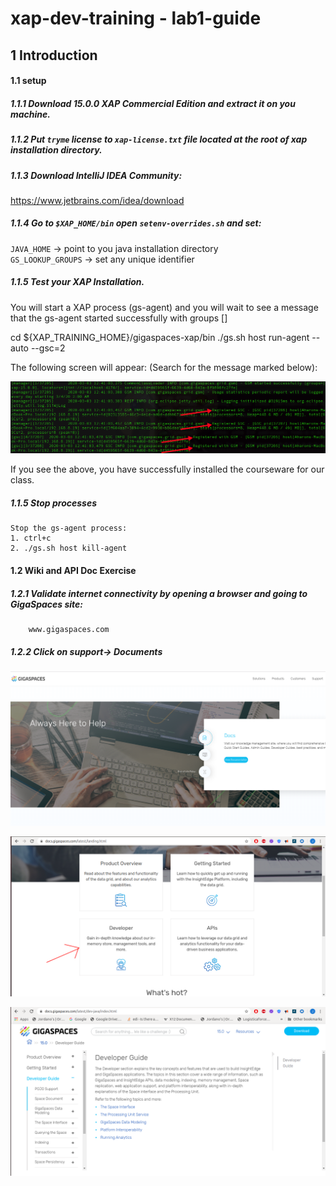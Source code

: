 # xap-dev-training - lab1-guide

## 1	Introduction

#### 1.1 setup

##### 1.1.1 Download 15.0.0 XAP Commercial Edition and extract it on you machine.
##### 1.1.2 Put `tryme` license to `xap-license.txt` file located at the root of xap installation directory.
##### 1.1.3 Download IntelliJ IDEA Community:
   https://www.jetbrains.com/idea/download
##### 1.1.4 Go to `$XAP_HOME/bin` open `setenv-overrides.sh` and set: <br>
   `JAVA_HOME` -> point to you java installation directory <br>
   `GS_LOOKUP_GROUPS` -> set any unique identifier
   
##### 1.1.5 Test your XAP Installation. <br>
   You will start a XAP process (gs-agent) and you will wait to see a message that the gs-agent started successfully with groups [<your user group>]
   
   cd ${XAP_TRAINING_HOME}/gigaspaces-xap/bin 
   ./gs.sh host run-agent --auto --gsc=2
   
   The following screen will appear:
   (Search for the message marked below):
   
![Screenshot](./Pictures/Picture1.png)
   
   If you see the above, you have successfully installed the courseware for our class.
   
##### 1.1.5	Stop processes
    Stop the gs-agent process:
    1. ctrl+c
    2. ./gs.sh host kill-agent

#### 1.2	Wiki and API Doc Exercise  

##### 1.2.1 Validate internet connectivity by opening a browser and going to GigaSpaces site: 
        www.gigaspaces.com
##### 1.2.2 Click on support-> Documents

![Screenshot](./Pictures/Picture2.png)


![Screenshot](./Pictures/Picture3.png)        

![Screenshot](./Pictures/Picture4.png)     
   
   
